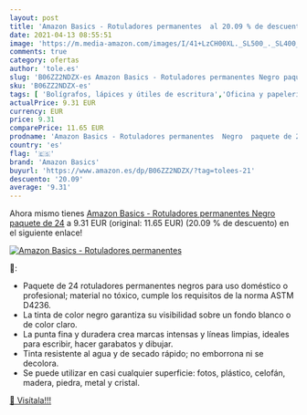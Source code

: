 ```yaml
---
layout: post
title: 'Amazon Basics - Rotuladores permanentes  al 20.09 % de descuento'
date: 2021-04-13 08:55:51
image: 'https://m.media-amazon.com/images/I/41+LzCH00XL._SL500_._SL400_.jpg'
comments: true
category: ofertas
author: 'tole.es'
slug: 'B06ZZ2NDZX-es Amazon Basics - Rotuladores permanentes Negro paquete de 24'
sku: 'B06ZZ2NDZX-es'
tags: [ 'Bolígrafos, lápices y útiles de escritura','Oficina y papelería','Rotuladores permanentes','Rotuladores y subrayadores','amazon basics','rotuladores', ]
actualPrice: 9.31 EUR
currency: EUR
price: 9.31
comparePrice: 11.65 EUR
prodname: 'Amazon Basics - Rotuladores permanentes  Negro  paquete de 24'
country: 'es'
flag: '🇪🇸'
brand: 'Amazon Basics'
buyurl: 'https://www.amazon.es/dp/B06ZZ2NDZX/?tag=tolees-21'
descuento: '20.09'
average: '9.31'
---
```


Ahora mismo tienes [Amazon Basics - Rotuladores permanentes  Negro  paquete de 24](https://www.amazon.es/dp/B06ZZ2NDZX/?tag=tolees-21) a 9.31 EUR (original: 11.65 EUR) (20.09 %  de descuento) en el siguiente enlace!

[![Amazon Basics - Rotuladores permanentes ](https://m.media-amazon.com/images/I/41+LzCH00XL._SL500_._SL400_.jpg)](https://www.amazon.es/dp/B06ZZ2NDZX/?tag=tolees-21)

🔎:

- Paquete de 24 rotuladores permanentes negros para uso doméstico o profesional; material no tóxico, cumple los requisitos de la norma ASTM D4236.
- La tinta de color negro garantiza su visibilidad sobre un fondo blanco o de color claro.
- La punta fina y duradera crea marcas intensas y líneas limpias, ideales para escribir, hacer garabatos y dibujar.
- Tinta resistente al agua y de secado rápido; no emborrona ni se decolora.
- Se puede utilizar en casi cualquier superficie: fotos, plástico, celofán, madera, piedra, metal y cristal.

[🛒 Visítala!!!](https://www.amazon.es/dp/B06ZZ2NDZX/?tag=tolees-21)
